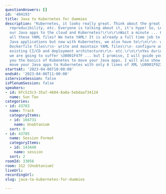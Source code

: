 ```yaml
---
questionAnswers: []
id: '404193'
title: Java to Kubernetes for dummies
description: "Kubernetes, it looks really great. Think about the great features: scaling,
  reproducibility, etc. Everyone is talking about it, it's hype! So, Let's migrate
  our Java apps to the cloud and Kubernetes!\r\n\r\nWait a minute ... Have you seen
  all these YAML files? We hate YAML! It is already a full time job to maintain our
  Java applications but now with Kubernetes, we also have to\r\n\r\n- write and maintain
  Dockerfile files\r\n- write and maintain YAML files\r\n- configure and rething our
  existing CI/CD and deployment architecture\r\n- etc.\r\n\r\nYes during this talk,
  we are going to suffer \U0001F47F ... but I promise, I will guide you, teaching
  you the basics of Kubenetes to move your Java apps. I will also show you a way to
  move your Java apps to Kubernetes with only 6 lines of XML \U0001F923"
startsAt: '2023-04-06T10:00:00'
endsAt: '2023-04-06T11:00:00'
isServiceSession: false
isPlenumSession: false
speakers:
- id: 0fc523c3-35a7-4604-8a8a-5ebdaaf34124
  name: Sun Tan
categories:
- id: 43783
  name: Track
  categoryItems:
  - id: 166731
    name: Unobtanium
  sort: 0
- id: 43785
  name: Session Format
  categoryItems:
  - id: 143440
    name: session
  sort: 2
roomId: 33056
room: 312 (Unobtanium)
liveUrl: 
recordingUrl: 
slug: java-to-kubernetes-for-dummies

---
```

